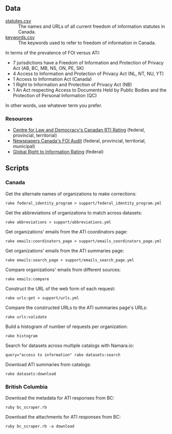 ## Data

<dl>
<dt><a href="/data/statutes.csv">statutes.csv</a></dt>
<dd>The names and URLs of all current freedom of information statutes in Canada.</dd>
<dt><a href="/data/keywords.csv">keywords.csv</a></dt>
<dd>The keywords used to refer to freedom of information in Canada.</dd>
</dl>

In terms of the prevalence of FOI versus ATI:

* 7 jurisdictions have a Freedom of Information and Protection of Privacy Act (AB, BC, MB, NS, ON, PE, SK)
* 4 Access to Information and Protection of Privacy Act (NL, NT, NU, YT)
* 1 Access to Information Act (Canada)
* 1 Right to Information and Protection of Privacy Act (NB)
* 1 An Act respecting Access to Documents Held by Public Bodies and the Protection of Personal Information (QC)

In other words, use whatever term you prefer.

### Resources

* [Centre for Law and Democracy's Canadan RTI Rating](http://www.law-democracy.org/live/global-rti-rating/canadian-rti-rating/) (federal, provincial, territorial)
* [Newspapers Canada's FOI Audit](http://www.newspaperscanada.ca/FOI) (federal, provincial, territorial, municipal)
* [Global Right to Information Rating](http://www.rti-rating.org/) (federal)

## Scripts

### Canada

Get the alternate names of organizations to make corrections:

    rake federal_identity_program > support/federal_identity_program.yml

Get the abbreviations of organizations to match across datasets:

    rake abbreviations > support/abbreviations.yml

Get organizations' emails from the ATI coordinators page:

    rake emails:coordinators_page > support/emails_coordinators_page.yml

Get organizations' emails from the ATI summaries page:

    rake emails:search_page > support/emails_search_page.yml

Compare organizations' emails from different sources:

    rake emails:compare

Construct the URL of the web form of each request:

    rake urls:get > support/urls.yml

Compare the constructed URLs to the ATI summaries page's URLs:

    rake urls:validate

Build a histogram of number of requests per organization:

    rake histogram

Search for datasets across multiple catalogs with Namara.io:

    query="access to information" rake datasets:search

Download ATI summaries from catalogs:

    rake datasets:download

### British Columbia

Download the metadata for ATI responses from BC:

    ruby bc_scraper.rb

Download the attachments for ATI responses from BC:

    ruby bc_scraper.rb -a download
